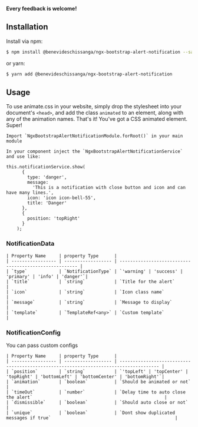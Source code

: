 **Every feedback is welcome!**

## Installation

Install via npm:

```bash
$ npm install @benevideschissanga/ngx-bootstrap-alert-notification --save
```

or yarn:

```bash
$ yarn add @benevideschissanga/ngx-bootstrap-alert-notification
```


## Usage

To use animate.css in your website, simply drop the stylesheet into your document's `<head>`, and add the class `animated` to an element, along with any of the animation names. That's it! You've got a CSS animated element. Super!

```
Import `NgxBootstrapAlertNotificationModule.forRoot()` in your main module 
```

```
In your component inject the `NgxBootstrapAlertNotificationService` and use like:

this.notificationService.show(
      {
        type: 'danger',
        message:
          'This is a notification with close button and icon and can have many lines.',
        icon: 'icon icon-bell-55',
        title: 'Danger'
      },
      {
        position: 'topRight'
      }
    );
```

### NotificationData
```
| Property Name     | property Type      |      
| ----------------- | ------------------ | ------------------------------------------------------ |
| `type`            | `NotificationType` | `'warning' | 'success' | 'primary' | 'info' | 'danger'`|
| `title`           | `string`           | `Title for the alert`                                  |
| `icon`            | `string`           | `Icon class name`                                      |
| `message`         | `string`           | `Message to display`                                   |
| `template`        | `TemplateRef<any>` | `Custom template`                                      |
```

### NotificationConfig

You can pass custom configs 
```
| Property Name     | property Type      |      
| ----------------- | ------------------ | ------------------------------------------------------------------------------------- |
| `position`        | `string`           | `'topLeft' | 'topCenter' | 'topRight' | 'bottomLeft' | 'bottomCenter' | 'bottomRight'`|
| `animation`       | `boolean`          | `Should be animated or not`                                                           |
| `timeOut`         | `number`           | `Delay time to auto close the alert`                                                  |
| `dismissible`     | `boolean`          | `Should auto close or not`                                                            |
| `unique`          | `boolean`          | `Dont show duplicated messages if true`                                               |
```
